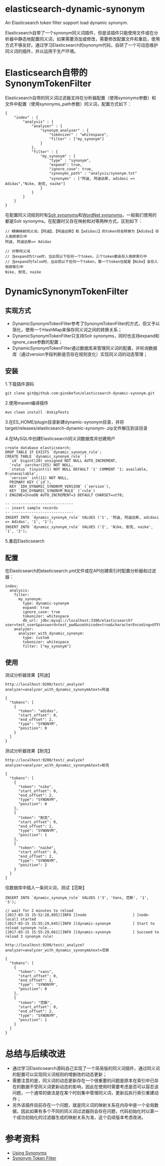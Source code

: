 # elasticsearch-dynamic-synonym
An Elasticsearch token filter sopport load dynamic synonym.

Elasticsearch自带了一个synonym同义词插件，但是该插件只能使用文件或在分析器中静态地配置同义词，如果需要添加或修改，需要修改配置文件和重启，使用方式不够友好。通过学习Elasticsearch的synonym代码，自研了一个可动态维护同义词的插件，并以运用于生产环境。

# Elasticsearch自带的SynonymTokenFilter
Elasticsearch自带的同义词过滤器支持在分析器配置（使用synonyms参数）和文件中配置（使用synonyms_path参数）同义词，配置方式如下：

    {
        "index" : {
            "analysis" : {
                "analyzer" : {
                    "synonym_analyzer" : {
                        "tokenizer" : "whitespace",
                        "filter" : ["my_synonym"]
                    }
                },
                "filter" : {
                    "my_synonym" : {
                        "type" : "synonym",
                        "expand": true,
                        "ignore_case": true, 
                        "synonyms_path" : "analysis/synonym.txt"
                        "synonyms" : ["阿迪, 阿迪达斯, adidasi => Adidas","Nike, 耐克, naike"]
                    }
                }
            }
        }
    }

在配置同义词规则时有[Solr synonyms](https://www.elastic.co/guide/en/elasticsearch/reference/2.3/analysis-synonym-tokenfilter.html#_solr_synonyms)和[WordNet synonyms](https://www.elastic.co/guide/en/elasticsearch/reference/2.3/analysis-synonym-tokenfilter.html#_wordnet_synonyms)，一般我们使用的都是Solr synonyms。在配置时又存在映射和对等两种方式，区别如下：



    // 精确映射同义词，【阿迪】、【阿迪达斯】和【adidasi】的token将会转换为【Adidas】存入倒排索引中
    阿迪, 阿迪达斯=> Adidas
    
    // 对等同义词
    // 当expand为true时，当出现以下任何一个token，三个token都会存入倒排索引中
    // 当expand为false时，当出现以下任何一个token，第一个token也就是【Nike】会存入倒排索引中
    Nike, 耐克, naike

# DynamicSynonymTokenFilter
## 实现方式
- DynamicSynonymTokenFilter参考了SynonymTokenFilter的方式，但又予以简化，使用一个HashMap来保存同义词之间的转换关系；
- DynamicSynonymTokenFilter只支持Solr synonyms，同时也支持expand和ignore_case参数的配置；
- DynamicSynonymTokenFilter通过数据库来管理同义词的配置，并轮询数据库（通过version字段判断是否存在规则变化）实现同义词的动态管理；

## 安装
1.下载插件源码


    git clone git@github.com:ginobefun/elasticsearch-dynamic-synonym.git

2.使用maven编译插件

    
    mvn clean install -DskipTests
   
3.在ES_HOME/plugin目录新建dynamic-synonym目录，并将target/releases/elasticsearch-dynamic-synonym-<version>.zip文件解压到该目录

4.在MySQL中创建Elasticsearch同义词数据库并创建用户

    
    create database elasticsearch;
    DROP TABLE IF EXISTS `dynamic_synonym_rule`;
    CREATE TABLE `dynamic_synonym_rule` (
      `id` bigint(20) unsigned NOT NULL AUTO_INCREMENT,
      `rule` varchar(255) NOT NULL,
      `status` tinyint(1) NOT NULL DEFAULT '1' COMMENT '1: available, 0:unavailable',
      `version` int(11) NOT NULL,
      PRIMARY KEY (`id`),
      KEY `IDX_DYNAMIC_SYNONYM_VERSION` (`version`),
      KEY `IDX_DYNAMIC_SYNONYM_RULE` (`rule`)
    ) ENGINE=InnoDB AUTO_INCREMENT=3 DEFAULT CHARSET=utf8;
    
    -- ----------------------------
    -- insert sample records
    -- ----------------------------
    INSERT INTO `dynamic_synonym_rule` VALUES ('1', '阿迪, 阿迪达斯, adidasi => Adidas', '1', '1');
    INSERT INTO `dynamic_synonym_rule` VALUES ('2', 'Nike, 耐克, naike', '1', '2');


5.重启Elasticsearch

## 配置

在Elasticsearch的elasticsearch.yml文件或在API创建索引时配置分析器和过滤器：

    index:
      analysis:
        filter:
          my_synonym:
            type: dynamic-synonym
            expand: true
            ignore_case: true
            tokenizer: whitespace
            db_url: jdbc:mysql://localhost:3306/elasticsearch?user=test_user&password=test_pwd&useUnicode=true&characterEncoding=UTF8
        analyzer:
          analyzer_with_dynamic_synonym:
            type: custom
            tokenizer: whitespace
            filter: ["my_synonym"]

## 使用

测试分析器效果【阿迪】

    http://localhost:9200/test/_analyze?analyzer=analyzer_with_dynamic_synonym&text=阿迪

    {
      "tokens": [
        {
          "token": "adidas",
          "start_offset": 0,
          "end_offset": 2,
          "type": "SYNONYM",
          "position": 0
        }
      ]
    }

测试分析器效果【耐克】


    http://localhost:9200/test/_analyze?analyzer=analyzer_with_dynamic_synonym&text=耐克

    {
      "tokens": [
        {
          "token": "nike",
          "start_offset": 0,
          "end_offset": 2,
          "type": "SYNONYM",
          "position": 0
        },
        {
          "token": "耐克",
          "start_offset": 0,
          "end_offset": 2,
          "type": "SYNONYM",
          "position": 1
        },
        {
          "token": "naike",
          "start_offset": 0,
          "end_offset": 2,
          "type": "SYNONYM",
          "position": 2
        }
      ]
    }

往数据库中插入一条同义词，测试【范斯】

    INSERT INTO `dynamic_synonym_rule` VALUES ('3', 'Vans, 范斯', '1', '3');

    // wait for 2 minutes to reload 
    [2017-03-15 15:52:28,895][INFO ][node                     ] [node-local] started
    [2017-03-15 15:55:29,645][INFO ][dynamic-synonym          ] Start to reload synonym rule...
    [2017-03-15 15:55:29,661][INFO ][dynamic-synonym          ] Succeed to reload 3 synonym rule!

    http://localhost:9200/test/_analyze?analyzer=analyzer_with_dynamic_synonym&text=范斯
    
    {
      "tokens": [
        {
          "token": "vans",
          "start_offset": 0,
          "end_offset": 2,
          "type": "SYNONYM",
          "position": 0
        },
        {
          "token": "范斯",
          "start_offset": 0,
          "end_offset": 2,
          "type": "SYNONYM",
          "position": 1
        }
      ]
    }

# 总结与后续改进
- 通过学习Elasticsearch源码自己实现了一个简易版的同义词插件，通过同义词的配置可以实现同义词规则的增删改的动态更新；
- 需要注意的是，同义词的动态更新存在一个很重要的问题是原本在索引中已存在的数据不受同义词更新动态的影响，因此在使用时需要考虑是否可以容忍该问题，一个通常的做法是在某个时刻集中管理同义词，更新后执行索引重建动作；
- 另外该插件目前存在一个问题，就是同义词的映射关系在内存中是一个全局数据，因此如果有多个不同的同义词过滤器则会存在问题，代码初始化时以第一个成功初始化的过滤器生成的映射关系为准，这个后续版本考虑改进。

# 参考资料
- [Using Synonyms](https://www.elastic.co/guide/en/elasticsearch/guide/current/using-synonyms.html)
- [Synonym Token Filter](https://www.elastic.co/guide/en/elasticsearch/reference/2.3/analysis-synonym-tokenfilter.html)